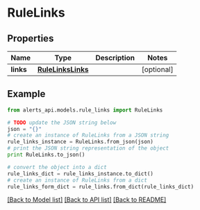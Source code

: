 # RuleLinks


## Properties
Name | Type | Description | Notes
------------ | ------------- | ------------- | -------------
**links** | [**RuleLinksLinks**](RuleLinksLinks.md) |  | [optional] 

## Example

```python
from alerts_api.models.rule_links import RuleLinks

# TODO update the JSON string below
json = "{}"
# create an instance of RuleLinks from a JSON string
rule_links_instance = RuleLinks.from_json(json)
# print the JSON string representation of the object
print RuleLinks.to_json()

# convert the object into a dict
rule_links_dict = rule_links_instance.to_dict()
# create an instance of RuleLinks from a dict
rule_links_form_dict = rule_links.from_dict(rule_links_dict)
```
[[Back to Model list]](../README.md#documentation-for-models) [[Back to API list]](../README.md#documentation-for-api-endpoints) [[Back to README]](../README.md)


